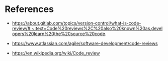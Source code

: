 # References

- https://about.gitlab.com/topics/version-control/what-is-code-review/#:~:text=Code%20reviews%2C%20also%20known%20as,developers%20learn%20the%20source%20code.

- https://www.atlassian.com/agile/software-development/code-reviews

- https://en.wikipedia.org/wiki/Code_review